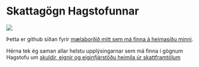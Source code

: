 
<!-- README.md is generated from README.Rmd. Please edit that file -->

# Skattagögn Hagstofunnar

[![](figures/maelabord_screenshot.png)](https://bggj.is/skattagogn)

Þetta er github síðan fyrir
<a href="https://bggj.is/skattagogn" target="&quot;_blank">mælaborðið
mitt sem má finna á heimasíðu minni</a>.

Hérna tek ég saman allar helstu upplýsingarnar sem má finna í gögnum
Hagstofu um [skuldir, eignir og eiginfjárstöðu heimila úr
skattframtölum](https://hagstofa.is/talnaefni/samfelag/lifskjor/skuldir-og-eignir/)
